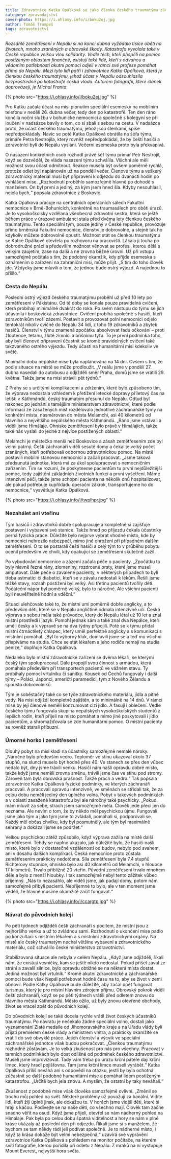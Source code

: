 ```yaml
---
title: Zdravotnice Katka Opálková se jako členka českého traumatýmu zúčastnila záchranářských prací po zemětřesení v Nepálu
category: zpravodajství
cover-photo: https://i.ohlasy.info/i/boku2ej.jpg
author: Tomáš Trumpeš
tags: zdravotnictví
---
```


*Rozsáhlé zemětřesení v Nepálu si na konci dubna vyžádalo tisíce obětí na životech, mnoho zraněných a obrovské škody. Katastrofa vyvolala také v České republice velkou vlnu solidarity. Vedle těch, kteří přispěli na pomoc postiženým oblastem finančně, existují také lidé, kteří s odvahou a vědomím potřebnosti akutní pomoci odjeli v rámci své profese pomáhat přímo do Nepálu. Mezi tyto lidi patří i zdravotnice Katka Opálková, která je členkou českého traumatýmu, jehož účast v Nepálu odsouhlasila bezprostředně po katastrofě česká vláda. Autorem fotografií, které článek doprovázejí, je Michal Franta.*

{% photo src="https://i.ohlasy.info/i/boku2ej.jpg" %}

Pro Katku začala účast na misi pípnutím speciální esemesky na mobilním telefonu v neděli 26. dubna večer, tedy den po katastrofě. Ten den ráno končila noční službu v bohunické nemocnici a společně s kolegyní se při loučení v nadsázce bavily o tom, co si sbalí s sebou na cestu. V nadsázce proto, že účast českého traumatýmu, jehož jsou členkami, spíše nepředpokládaly. Navíc se poté Katka Opálková obrátila na šéfa týmu, primáře Petra Nestrojila, který rovněž nepředpokládal, že by čeští hasiči a zdravotníci byli do Nepálu vysláni. Večerní esemeska proto byla překvapivá.

O nasazení konkrétních osob rozhodl právě šéf týmu primář Petr Nestrojil, když se dozvěděl, že vláda nasazení týmu schválila. Všichni ale měli možnost svou účast odmítnout. Reakce musela být ovšem poměrně rychlá, protože odlet byl naplánován už na pondělí večer. Členové týmu a veškerý zdravotnický materiál musí být připraveni k odjezdu do dvanácti hodin po vyhlášení mise. „Rozhodnutí proběhlo samozřejmě hlavně po dohodě s manželem. On byl první a jediný, za kým jsem hned šla. Kdyby nesouhlasil, nejela bych,“ popsala zdravotnice z Boskovic.

Katka Opálková pracuje na centrálních operačních sálech Fakultní nemocnice v Brně-Bohunicích, konkrétně na traumasálech pro oběti úrazů. Je to vysokoškolsky vzdělaná všeobecná zdravotní sestra, která se ještě během práce v úrazové ambulanci stala před dvěma lety členkou českého traumatýmu. Tento speciální tým, pouze jediný v České republice, provozuje přímo brněnská Fakultní nemocnice, členství je dobrovolné, a stejně tak ho kdykoliv můžete dobrovolně opustit. Možnost stát se členkou traumatýmu se Katce Opálkové otevřela po rozhovoru na pracovišti. Lákala ji touha po dobrodružné práci a především možnost věnovat se profesi, kterou dělá s velkým zaujetím, zase na další a ne zrovna běžné úrovni. Už při vstupu samozřejmě počítala s tím, že podobný okamžik, kdy přijde esemeska s oznámením o zařazení na zahraniční misi, může přijít. „S tím do toho člověk jde. Vždycky jsme mluvili o tom, že jednou bude ostrý výjezd. A najednou to přišlo.“ 

### Cesta do Nepálu

Poslední ostrý výjezd českého traumatýmu proběhl už před 10 lety po zemětřesení v Pákistánu. Od té doby se konala pouze pravidelná cvičení, která probíhají minimálně dvakrát do roka. Po svém nástupu do týmu se jich účastnila i boskovická zdravotnice. Cvičení probíhá společně s hasiči, kteří zdravotníkům tvoří zázemí. Postavit a provozovat polní nemocnici odjelo tentokrát nikoliv cvičně do Nepálu 34 lidí, z toho 19 zdravotníků a zbytek hasičů.  Členství v týmu znamená zpočátku absolvovat řadu očkování – proti žloutence, tetanu, žluté zimnici a břišnímu tyfu. To je první podmínka toho, aby byli členové připraveni účastnit se kromě pravidelných cvičení také takzvaného ostrého výjezdu. Tedy účasti na humanitární misi kdekoliv ve světě.

Minimální doba nepálské mise byla naplánována na 14 dní. Ovšem s tím, že podle situace na místě se může prodloužit. „V reálu jsme v pondělí 27. dubna nasedali do autobusu a odjížděli směr Praha, domů jsme se vrátili 29. května. Takže jsme na misi strávili pět týdnů.“ 

Z Prahy se s určitými komplikacemi a zdržením, které bylo způsobeno tím, že výprava nedostala vzhledem k přetížení letecké dopravy příletový čas na letišti v Káthmándú, český traumatým přesunul do Nepálu. Odtud byl nakonec po jednání s tamějším ministerstvem zdravotnictví, které podle informací ze zasažených míst rozdělovalo jednotlivé záchranářské týmy na konkrétní místa, nasměrován do města Melamchi, asi 40 kilometrů od hlavního a největšího nepálského města Káthmándú. „Ráno jsme vstávali a viděli jsme Himálaje. Ohnisko zemětřesení bylo právě v Himálajích, takže také nás 
vyslali do jedné z nejvíce postižených oblastí.“ 

Melamchi je městečko menší než Boskovice a zásah zemětřesením zde byl velmi patrný. Čeští záchranáři viděli sesuté domy a čekal je velký počet zraněných, kteří potřebovali odbornou zdravotnickou pomoc. Na místě postavili mobilní stanovou nemocnici a začali pracovat. „Jsme taková předsunutá jednotka, která má za úkol spolupracovat s nemocničním zařízením. Tím se rozumí, že poskytneme pacientům tu první nejdůležitější pomoc, tedy zajištění základních životních funkcí a první vyšetření. Máme intenzivní péči, takže jsme schopni pacienta na několik dnů hospitalizovat, ale pokud potřebuje kupříkladu operační zákrok, transportujeme ho do nemocnice,“ vysvětluje Katka Opálková.

{% photo src="https://i.ohlasy.info/i/twplhpr.jpg" %}


### Nezahálet ani vteřinu

Tým hasičů i zdravotníků dobře spolupracuje a kompletně si zajišťuje postavení i vybavení své stanice. Takže hned po příjezdu čekala účastníky perná fyzická práce. Důležité bylo nejprve vybrat vhodné místo, kde by nemocnici nehrozilo nebezpečí, mimo jiné ohrožení při případném dalším zemětřesení. O to se postarali čeští hasiči a celý tým to v průběhu pobytu ocenil především ve chvíli, kdy opakující se zemětřesení skutečně zažil.

Po vybudování nemocnice a zázemí začala péče o pacienty. „Zpočátku to byly hlavně řezné rány, zlomeniny, rozdrcené prsty, které jsme museli amputovat. Dále péče o zavalené pacienty, v některých případech to byli třeba astmatici či diabetici, kteří se v závalu nedostali k lékům. Řešili jsme těžké stavy, rozsah postižení byl velký. Asi třetinu pacientů tvořily děti. Počáteční nápor byl poměrně velký, bylo to náročné. Ale všichni pacienti byli neuvěřitelně hodní a vděční.“

Situaci ulehčovalo také to, že místní umí poměrně dobře anglicky, a to především děti, které se v Nepálu angličtině odmala intenzivně učí. Česká výprava s sebou měla také průvodce, který do Nepálu létal už 10 let a znal místní prostředí i jazyk. Pomohl jednak sám a také znal dva Nepálce, kteří uměli česky a k výpravě se na dva týdny připojili. Poté se k týmu přidal místní čtrnáctiletý chlapec, který uměl perfektně anglicky a s komunikací s místními pomáhal. „Byl to výborný kluk, domluvili jsme se a teď mu všichni přispíváme na studia. Chce se stát lékařem a jeho rodiče nemají na studia peníze,“ doplňuje Katka Opálková.

Nedaleko bylo místní zdravotnické zařízení se dvěma lékaři, se kterými český tým spolupracoval. Dále propojil svou činnost s armádou, která pomáhala především při transportech pacientů ve vážném stavu. Ty probíhaly pomocí vrtulníku či sanitky. Kousek od Čechů fungovaly i další týmy – Poláci, Japonci, američtí paramedici, tým z Nového Zélandu a spousta dobrovolníků. 

Tým je soběstačný také co se týče zdravotnického materiálu, jídla a pitné vody. Na misi odjíždí kompletně zajištěn, a to minimálně na 14 dnů. V rámci mise by její členové neměli konzumovat cizí jídlo. A fasují i oblečení. Vedle českého týmu fungovala skupina nepálských vysokoškolských studentů z lepších rodin, kteří přijeli na místo pomáhat a mimo jiné poskytovali i jídlo pacientům, a shromažďovala se zde humanitární pomoc. O místní pacienty se rovněž starali příbuzní. 

### Úmorné horko i zemětřesení

Dlouhý pobyt na misi kladl na účastníky samozřejmě nemalé nároky. „Náročné bylo především vedro. Teploměr ve stínu ukazoval okolo 37 stupňů, na slunci muselo být hodně přes 40. Ve stanech se přes den vůbec nedalo být, dny jsme trávili venku. Hasiči nám našli opravdu dobré místo, takže když jsme neměli zrovna směnu, trávili jsme čas ve stínu pod stromy. Zároveň tam byla obrovská prašnost. Takže prach a vedro.“ Tak popsala zdravotnice Katka Opálková fyzické podmínky, ve kterých záchranáři pracovali. A pracovali opravdu intenzivně, ve směnách se střídali tak, že za celou dobu neměli jediný den úplného volna. Pobyt v takových podmínkách a v oblasti zasažené katastrofou byl ale náročný také psychicky. „Pokud mám mluvit za sebe, strach jsem samozřejmě měla. Člověk jede přeci jen do neznáma. Ale nevím o tom, že by někdo měl psychickou újmu. Fungovali jsme jako tým a jako tým jsme to zvládali, pomáhali si, podporovali se. Každý měl občas chvilku, kdy byl posmutnělý, ale tým byl maximálně sehraný a dokázali jsme se podržet.“ 

Velkou psychickou zátěž způsobilo, když výprava zažila na místě další zemětřesení. Tehdy se naplno ukázalo, jak důležité bylo, že hasiči našli místo, které bylo v dostatečné vzdálenosti od budov, nebylo pod svahem, ani v dosahu dalších komplikací. Česká nemocnice proto zůstala zemětřesením prakticky nedotčena. Síla zemětřesení byla 7,4 stupňů Richterovy stupnice, ohnisko bylo asi 40 kilometrů od Melamchi, v hloubce 17 kilometrů. Trvalo přibližně 20 vteřin. Původní zemětřesení trvalo mnohem déle a bylo z menší hloubky. I tak samozřejmě nebyl tento zážitek vůbec příjemný. „Nás to nezasáhlo, ale viděli jsme, jak padají domy, potom nám samozřejmě přibyli pacienti. Nepříjemné to bylo, ale v ten moment jsme věděli, že hlavně musíme okamžitě začít fungovat.“

{% photo src="https://i.ohlasy.info/i/ccargtp.jpg" %}

### Návrat do původních kolejí 

Po pěti týdnech odjížděli čeští záchranáři s pocitem, že místní jsou z nejhoršího venku a už to zvládnou sami. Rozhodnutí o ukončení mise padlo po konzultaci s místním lékařem a s místními zdravotnickými orgány. Na místě ale český traumatým nechal většinu vybavení a zdravotnického materiálu, což schválilo české ministerstvo zdravotnictví.
 
Stabilizovaná situace ale nebyla v celém Nepálu. „Když jsme odjížděli, říkali nám, že existují vesničky, kam se ještě nikdo nedostal. Pokud přišel zával ze strání a zavalil silnice, bylo opravdu obtížné se na některá místa dostat. Jediná možnost byl vrtulník.“ Kromě akutní zdravotnické a záchranářské pomoci bude však Nepál potřebovat hodně času na to, aby se život v zemi obnovil. Podle Katky Opálkové bude důležité, aby začal opět fungovat turismus, který je pro místní hlavním zdrojem příjmu. Obrovský pokrok viděli čeští záchranáři, když se po pěti týdnech vrátili před odletem znovu do hlavního města Káthmándú. Město ožilo, už byly znovu otevřené obchody, život se vracel zpět do původních kolejí. 

Do původních kolejí se také docela rychle vrátil život českých účastníků traumatýmu. Po návratu je nečekalo žádné speciální volno, dostali jako vyznamenání Zlaté medaile od Jihomoravského kraje a na Úřadu vlády byli přijati premiérem české vlády a ministrem vnitra, a prakticky okamžitě se vrátili do své obvyklé práce. Jejich členství a výcvik ve speciální záchranářské jednotce však budou pokračovat. „Členkou traumatýmu rozhodně zůstávám. Je to velká zkušenost pro nás pro všechny. Pracovat v tamních podmínkách bylo dost odlišné od podmínek českého zdravotnictví. Museli jsme improvizovat. Tady vám třeba po úrazu krční páteře dají krční límec, který hradí pojišťovna. Tam jsme krční límce museli vyrábět.“ Katka Opálková příliš neváhá ani s odpovědí na otázku, jestli by byla ochotná zúčastnit se další podobné humanitární mise a pomáhat lidem postiženým katastrofou. „Určitě bych jela znovu. A myslím, že ostatní by taky neváhali.“

Zkušenost z podobné mise však člověka samozřejmě ovlivní. „Změnil se trochu můj pohled na svět. Některé problémy už považuji za banální. Vidíte lidi, kteří žijí úplně jinak, ale dokážou to. V horách jsme viděli děti, které si hrají s káčou. Podívejte se na naše děti, co všechno mají. Člověk tam začne snadno věřit na osud. Když jsme přijeli, otevřel se nám nádherný pohled na Himálaje. Pak byla po celou dobu špatná viditelnost a hory se nám v plné kráse ukázaly až poslední den při odjezdu. Říkali jsme si s manželem, že bychom se tam někdy rádi jeli podívat společně. Je to nádherné místo, i když ta krása dokáže být velmi nebezpečná,“ uzavírá své vyprávění zdravotnice Katka Opálková s pohledem na monitor počítače, na kterém svítí fotografie, kterou pořídila při odletu z Nepálu. Z mraků na ní vystupuje Mount Everest, nejvyšší hora světa.



